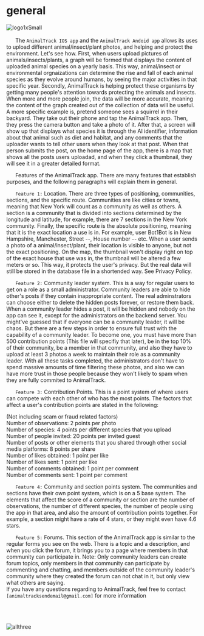 # general

![logo1xSmall](https://user-images.githubusercontent.com/80968217/118900329-aaa32080-b8de-11eb-92cd-c5c61b174833.png)
<br><br>
  &nbsp;&nbsp;&nbsp;&nbsp;&nbsp;&nbsp;The `AnimalTrack IOS app` and the `AnimalTrack Andoid app` allows its uses to upload different animal/insect/plant photos, and helping and protect the environment. Let's see how. First, when users upload pictures of animals/insects/plants, a graph will be formed that displays the content of uploaded animal species on a yearly basis. This way, animal/insect or environmental orgnaizations can determine the rise and fall of each animal species as they evolve around humans, by seeing the major activities in that specific year. Secondly, AnimalTrack is helping protect these organisms by getting many people's attention towards protecting the animals and insects. When more and more people join, the data will be more accurate, meaning the content of the graph created out of the collection of data will be useful. A more specific example is, pretend someone sees a squirrel in their backyard. They take out their phone and tap the AnimalTrack app. Then, they press the camera button and take a photo of it. After that, a screen will show up that displays what species it is through the AI identifier, information about that animal such as diet and habitat, and any comments that the uploader wants to tell other users when they look at that post. When that person submits the post, on the home page of the app, there is a map that shows all the posts users uploadad, and when they click a thumbnail, they will see it in a greater detailed format.
  
  &nbsp;&nbsp;&nbsp;&nbsp;&nbsp;&nbsp;Features of the AnimalTrack app. There are many features that establish purposes, and the following paragraphs will explain them in general.
  
  &nbsp;&nbsp;&nbsp;&nbsp;&nbsp;&nbsp;`Feature 1:` Location. There are three types of positioning, communities, sections, and the specific route. Communities are like cities or towns, meaning that New York will count as a community as well as others. A section is a community that is divided into sections determined by the longitude and latitude, for example, there are 7 sections in the New York community. Finally, the specific route is the absolute positioning, meaning that it is the exact location a use is in. For example, user Bot1Bot is in New Hampshire, Manchester, Street --, House number -- etc. When a user sends a photo of a animal/insect/plant, their location is visible to anyone, but not the exact positioning. On the map, the thumbnail won't display right on top of the exact house that use was in, the thumbnail will be altered a few meters or so. This way, it protects the user's privacy. But the real data will still be stored in the database file in a shortended way. See Privacy Policy.
  
  &nbsp;&nbsp;&nbsp;&nbsp;&nbsp;&nbsp;`Feature 2:` Community leader system. This is a way for regular users to get on a role as a small administrator. Community leaders are able to hide other's posts if they contain inappropriate content. The real adminstrators can choose either to delete the hidden posts forever, or restore them back. When a community leader hides a post, it will be hidden and nobody on the app can see it, except for the administrators on the backend server. You might've guessed that if everyone can be a community leader, it will be chaos. But there are a few steps in order to ensure full trust with the capability of a community leader. To become one, you must have more than 500 contribution points (This file will specifiy that later), be in the top 10% of their community, be a member in that community, and also they have to upload at least 3 photos a week to maintain their role as a community leader. With all these tasks completed, the administrators don't have to spend massive amounts of time filtering these photos, and also we can have more trust in those people because they won't likely to spam when they are fully commited to AnimalTrack.
  
  &nbsp;&nbsp;&nbsp;&nbsp;&nbsp;&nbsp;`Feature 3:` Contribution Points. This is a point system of where users can compete with each other of who has the most points. The factors that affect a user's contribution points are stated in the following:

(Not including scam or fraud related factors)  
Number of observations: 2 points per photo  
Number of species: 4 points per different species that you upload  
Number of people invited: 20 points per invited guest  
Number of posts or other elements that you shared through other social media platforms: 8 points per share  
Number of likes obtained: 1 point per like  
Number of likes sent: 1 point per like  
Number of comments obtained: 1 point per comment  
Number of comments sent: 1 point per comment  

  &nbsp;&nbsp;&nbsp;&nbsp;&nbsp;&nbsp;`Feature 4:` Community and section points system. The communities and sections have their own point system, which is on a 5 base system. The elements that affect the score of a community or section are the number of observations, the number of different species, the number of people using the app in that area, and also the amount of contribution points together. For example, a section  might have a rate of 4 stars, or they might even have 4.6 stars.
  
  &nbsp;&nbsp;&nbsp;&nbsp;&nbsp;&nbsp;`Feature 5:` Forums. This section of the AnimalTrack app is similar to the regular forms you see on the web. There is a topic and a description, and when you click the forum, it brings you to a page where members in that community can participate in. Note: Only community leaders can create forum topics, only members in that community can participate by commenting and chatting, and members outside of the community leader's community where they created the forum can not chat in it, but only view what others are saying. <br>
If you have any questions regarding to AnimalTrack, feel free to contact `[animaltracksendemail@gmail.com]` for more information
<br><br><br><br>

![allthree](https://user-images.githubusercontent.com/80968217/118900410-e8a04480-b8de-11eb-87e9-7e486da26280.png)

